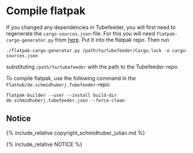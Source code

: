 # Compile flatpak

If you changed any dependencies in Tubefeeder, you will first need to regenerate the `cargo-sources.json`-file.
For this you will need `flatpak-cargo-generator.py` from [here](https://github.com/flatpak/flatpak-builder-tools/tree/master/cargo). Put it into the flatpak repo. Then run

```
./flatpak-cargo-generator.py /path/to/tubefeeder/Cargo.lock -o cargo-sources.json
```

substituting `/path/to/tubefeeder` with the path to the Tubefeeder-repo.

To compile flatpak, use the following command in the `Flathub/de.schmidhuberj.Tubefeeder`-repo:

```
flatpak-builder --user --install build-dir de.schmidhuberj.tubefeeder.json --force-clean
```

## Notice

{% include_relative copyright_schmidhuber_julian.md %}

{% include_relative NOTICE %}
